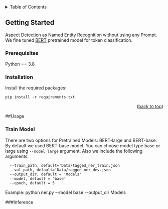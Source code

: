 <!-- TABLE OF CONTENTS -->
<details>
  <summary>Table of Contents</summary>
  <ol>
    <li>
      <a href="#about-the-project">About The Project</a>
    </li>
    <li>
      <a href="#getting-started">Getting Started</a>
      <ul>
        <li><a href="#prerequisites">Prerequisites</a></li>
        <li><a href="#installation">Installation</a></li>
      </ul>
    </li>
    <li><a href="#usage">Usage</a></li>
  </ol>
</details>


<!-- GETTING STARTED -->
## Getting Started

Aspect Detection as Named Entity Recognition without using any Prompt. We fine tuned [BERT](https://arxiv.org/abs/1810.04805) pretrained model for token classification.
### Prerequisites

Python == 3.8

### Installation
Install the required packages:

```
pip install -r requirements.txt
```


<p align="right">(<a href="#top">back to top</a>)</p>

<!-- USAGE -->
##Usage
### Train Model
There are two options for Pretrained Models: BERT-large and BERT-base. By default we used BERT-base model. You can choose model type base or large using `--model large` argument. Also we include the following arguments:

```
  --train_path, default='Data/tagged_ner_train.json
  --val_path, default='Data/tagged_ner_dev.json
  --output_dir, default = 'Models'
  --model, default = 'base'
  --epoch, default = 5
 ```
 Example: python ner.py --model base --output_dir Models 
 
 ###Inference
 
